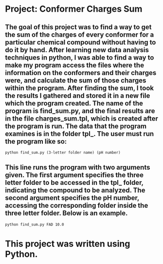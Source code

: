 # Project: Conformer Charges Sum

## The goal of this project was to find a way to get the sum of the charges of every conformer for a particular chemical compound without having to do it by hand. After learning new data analysis techniques in python, I was able to find a way to make my program access the files where the information on the conformers and their charges were, and calculate the sum of those charges within the program. After finding the sum, I took the results I gathered and stored it in a new file which the program created. The name of the program is find_sum.py, and the final results are in the file charges_sum.tpl, which is created after the program is run. The data that the program examines is in the folder tpl_. The user must run the program like so:

```python find_sum.py (3-letter folder name) (pH number)```

## This line runs the program with two arguments given. The first argument specifies the three letter folder to be accessed in the tpl_ folder, indicating the compound to be analyzed. The second argument specifies the pH number, accessing the corresponding folder inside the three letter folder. Below is an example.

```python find_sum.py FAD 10.0```

# This project was written using Python.
